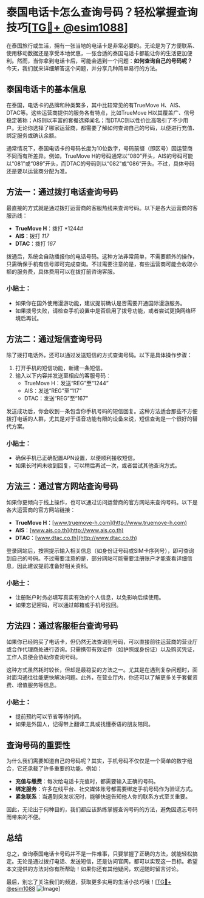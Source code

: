 # 泰国电话卡怎么查询号码？轻松掌握查询技巧[[TG💪+ @esim1088](https://t.me/s/esim1088)]

在泰国旅行或生活，拥有一张当地的电话卡是非常必要的。无论是为了方便联系、使用移动数据还是享受本地优惠，一张合适的泰国电话卡都能让你的生活更加便利。然而，当你拿到电话卡后，可能会遇到一个问题：**如何查询自己的号码呢？** 今天，我们就来详细解答这个问题，并分享几种简单易行的方法。

## 泰国电话卡的基本信息

在泰国，电话卡的品牌和种类繁多，其中比较常见的有TrueMove H、AIS、DTAC等。这些运营商提供的服务各有特点，比如TrueMove H以其覆盖广、信号稳定著称；AIS则以丰富的套餐选择闻名；而DTAC则以性价比高吸引了不少用户。无论你选择了哪家运营商，都需要了解如何查询自己的号码，以便进行充值、绑定服务或确认余额。

通常情况下，泰国电话卡的号码长度为10位数字，号码前缀（即区号）因运营商不同而有所差异。例如，TrueMove H的号码通常以“080”开头，AIS的号码可能以“081”或“089”开头，而DTAC的号码则以“082”或“086”开头。不过，具体号码还是要以运营商分配为准。

## 方法一：通过拨打电话查询号码

最直接的方式就是通过拨打运营商的客服热线来查询号码。以下是各大运营商的客服热线：

- **TrueMove H**：拨打 *1244#
- **AIS**：拨打 *117*
- **DTAC**：拨打 *167*

拨通后，系统会自动播报你的电话号码。这种方法非常简单，不需要额外的操作，只需确保手机有信号即可完成查询。不过需要注意的是，有些运营商可能会收取小额的服务费，具体费用可以在拨打前咨询客服。

### 小贴士：
- 如果你在国外使用漫游功能，建议提前确认是否需要开通国际漫游服务。
- 如果拨号失败，请检查手机设置中是否启用了拨号功能，或者尝试更换网络环境后再试。

## 方法二：通过短信查询号码

除了拨打电话外，还可以通过发送短信的方式查询号码。以下是具体操作步骤：

1. 打开手机的短信功能，新建一条短信。
2. 输入以下内容并发送至相应的客服号码：
   - TrueMove H：发送“REG”至“1244”
   - AIS：发送“REG”至“117”
   - DTAC：发送“REG”至“167”

发送成功后，你会收到一条包含你手机号码的短信回复。这种方法适合那些不方便拨打电话的人群，尤其是对于语音功能有限的设备来说，短信查询是一个很好的替代方案。

### 小贴士：
- 确保手机已正确配置APN设置，以便顺利接收短信。
- 如果长时间未收到回复，可以稍后再试一次，或者尝试其他查询方式。

## 方法三：通过官方网站查询号码

如果你更倾向于线上操作，也可以通过访问运营商的官方网站来查询号码。以下是各大运营商的官方网站链接：

- **TrueMove H**：[www.truemove-h.com](http://www.truemove-h.com)
- **AIS**：[www.ais.co.th](http://www.ais.co.th)
- **DTAC**：[www.dtac.co.th](http://www.dtac.co.th)

登录网站后，按照提示输入相关信息（如身份证号码或SIM卡序列号），即可查询到自己的号码。不过需要注意的是，部分网站可能需要注册账户才能查看详细信息，因此建议提前准备好相关资料。

### 小贴士：
- 注册账户时务必填写真实有效的个人信息，以免影响后续使用。
- 如果忘记密码，可以通过邮箱或手机号找回。

## 方法四：通过客服柜台查询号码

如果你已经购买了电话卡，但仍然无法查询到号码，可以直接前往运营商的营业厅或合作代理商处进行咨询。只需携带有效证件（如护照或身份证）以及购买凭证，工作人员便会协助你查询号码。

这种方式虽然耗时较长，但却是最稳妥的方法之一。尤其是在遇到复杂问题时，面对面沟通往往能更快解决问题。此外，在营业厅内，你还可以了解更多关于套餐资费、增值服务等信息。

### 小贴士：
- 提前预约可以节省等待时间。
- 如果是外国人，记得带上翻译工具或找懂泰语的朋友陪同。

## 查询号码的重要性

为什么我们需要知道自己的号码呢？其实，手机号码不仅仅是一个简单的数字组合，它还承载了许多重要的功能。例如：

- **充值与缴费**：每次给电话卡充值时，都需要输入正确的号码。
- **绑定服务**：许多在线平台、社交媒体账号都需要绑定手机号码作为验证方式。
- **紧急联系**：当遇到突发状况时，能够快速告知他人你的联系方式至关重要。

因此，无论出于何种目的，我们都应该熟练掌握查询号码的方法，避免因遗忘号码而带来的不便。

## 总结

总之，查询泰国电话卡号码并不是一件难事，只要掌握了正确的方法，就能轻松搞定。无论是通过拨打电话、发送短信，还是访问官网，都可以实现这一目标。希望本文提供的方法对你有所帮助！如果你还有其他疑问，欢迎随时留言讨论。

最后，别忘了关注我们的频道，获取更多实用的生活小技巧哦！[[TG💪+ @esim1088](https://t.me/s/esim1088) ![Image](https://i.postimg.cc/4NQfJmqS/Snipaste-2025-05-13-00-14-12.png)]